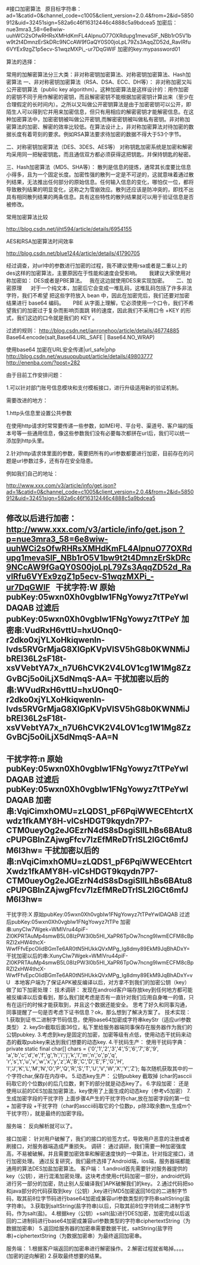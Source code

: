 #接口加密算法
  
 原目标字符串：
 ad=1&catid=0&channel_code=c1005&client_version=2.0.4&from=2&id=5850912&uid=32451sign=582a6c46f16312446c4888c5a9bdcea5
 加密后：
 nue3mra3_58=6e8wiw-uuhWCi2sOfwRHRsXMHdKmFL4AlpnuO77OXRdupg1mevaSlF_NBb1rO5V1bw9t2t4DmnzErSkDRc9NCcAW9fGaQY0S00joLpL79Zs3AqqZD52d_RavIRfu6VYEx9zgZ1p5ecv-S1wqzMXPi_-ur7DqGWlF
 加密的key:mypassword01



 算法的选择：

 常用的加解密算法分三大类：非对称密钥加密算法、对称密钥加密算法、Hash加密算法
 一、非对称密钥加密算法（RSA、DSA、ECC、DH等）：
 非对称加密又叫公开密钥算法（public
  key algorithm）。这种加密算法是这样设计的：用作加密的密钥不同于用作解密的密钥，而且解密密钥不能根据加密密钥计算出来（至少在合理假定的长时间内）。之所以又叫做公开密钥算法是由于加密密钥可以公开，即陌生人可以得到它并用来加密信息，但只有用相应的解密密钥才能解密信息。在这种加密算法中，加密密钥被叫做公开密钥,而解密密钥被叫做私有密钥。非对称加密算法的加密、解密的效率比较低。在算法设计上，非对称加密算法对待加密的数据长度有着苛刻的要求。例如RSA算法要求待加密的数据不得大于53个字节。

 二、对称密钥加密算法（DES、3DES、AES等）
 对称钥匙加密系统是加密和解密均采用同一把秘密钥匙，而且通信双方都必须获得这把钥匙，并保持钥匙的秘密。

 三、Hash加密算法（MD5、SHA等）：
 散列是信息的提炼，通常其长度要比信息小得多，且为一个固定长度。加密性强的散列一定是不可逆的，这就意味着通过散列结果，无法推出任何部分的原始信息。任何输入信息的变化，哪怕仅一位，都将导致散列结果的明显变化，这称之为雪崩效应。散列还应该是防冲突的，即找不出具有相同散列结果的两条信息。具有这些特性的散列结果就可以用于验证信息是否被修改。


 常用加密算法比较

 http://blog.csdn.net/jiht594/article/details/6954155

 AES和RSA加密算法时间效率

 http://blog.csdn.net/blue1244/article/details/41790705


 经过调查，对url中的参数进行加密的过程，我不建议使用rsa或者是二重以上的des这样的加密算法，主要原因在于性能和速度会受影响。
  
   
 我建议大家使用对称加密如：
 DES或者是PBE算法。
  
 我在这边就使用DES来实现加密。
  
   
 二、加密原理
  
   
 对于一个纯文本，加密后它会变成一堆乱码，这堆乱码包括了许多非法字符，我们不希望
 把这些字符放入
 bean
 中，因此在加密完后，我们还要对加密结果进行
 base64
 编码。
  
   
 PBE
 从字面上理解，它必须使用一个口令，我们不希望我们的加密过于复杂而影响页面跳
 转的速度，因此我们不采用口令
 +KEY
 的形式，我们这边的口令就是我们的
 KEY
 。




 过滤的规则：
 http://blog.csdn.net/janronehoo/article/details/46774885
 Base64.encode(salt,Base64.URL_SAFE | Base64.NO_WRAP)

 使用base64 加密在URL安全传递|url_safe|php
 http://blog.csdn.net/wusuopubupt/article/details/49803777
 http://enenba.com/?post=282

 由于目前工作安排问题：

 1.可以针对部门账号信息模块和支付模板接口，进行升级适用新的验证机制。

 需要改进的地方：

 1.http头信息里设置公共参数

 在使用http请求时常常要传递一些参数，如IMEI号、平台号、渠道号、客户端的版本号等一些通用信息，像这些参数我们没有必要每次都拼在url后，我们可以统一添加到http头里。

 2.针对http请求体里面的参数，需要把所有的url参数都要进行加密，目前存在的问题是url参数过多，还有存在安全隐患。

 例如我们自己的地址：

  http://www.xxx.com/v3/article/info/get.json?ad=1&catid=0&channel_code=c1005&client_version=2.0.4&from=2&id=5850912&uid=32451sign=582a6c46f16312446c4888c5a9bdcea5

 修改以后进行加密： http://www.xxx.com/v3/article/info/get.json？p=nue3mra3_58=6e8wiw-uuhWCi2sOfwRHRsXMHdKmFL4AlpnuO77OXRdupg1mevaSlF_NBb1rO5V1bw9t2t4DmnzErSkDRc9NCcAW9fGaQY0S00joLpL79Zs3AqqZD52d_RavIRfu6VYEx9zgZ1p5ecv-S1wqzMXPi_-ur7DqGWlF
  
 干扰字符:W
 原始pubKey:05wxn0Xh0vgbIw1FNgYowyz7tTPeYwIDAQAB
 过滤后pubKey:05wxn0Xh0vgbIw1FNgYowyz7tTPeY
 加密串:VudRxH6vttU=hxUOnq0-r2dko0xjYLXoHkiqwenln-Ivds5RVGrMjaG8XIGpKVpVISV5hG8b0KWNMiJbREl36L2sF18t-xsVVebtYA7x_n7U6hCVK2V4LOV1cg1W1Mg8ZzGvBCj5o0iLjX5dNmqS-AA=
 干扰加密以后的串:WVudRxH6vttU=hxUOnq0-r2dko0xjYLXoHkiqwenln-Ivds5RVGrMjaG8XIGpKVpVISV5hG8b0KWNMiJbREl36L2sF18t-xsVVebtYA7x_n7U6hCVK2V4LOV1cg1W1Mg8ZzGvBCj5o0iLjX5dNmqS-AA=N
 ----------------------------------------------------------------------------------------------------
 干扰字符:n
 原始pubKey:05wxn0Xh0vgbIw1FNgYowyz7tTPeYwIDAQAB
 过滤后pubKey:05wxn0Xh0vgbIw1FNgYowyz7tTPeYwIDAQAB
 加密串:VqiCimxhOMU=zLQDS1_pF6PqiWWECEhtcrtXwdz1fkAMY8H-vICsHDGT9kqydn7P7-CTM0ueyOg2eJGEzrN4dS8sDsgiSIILhBs6BAtu8cPUPGBInZAjwgFfcv7IzEfMReDTrISL2lGCt6mfJM6I3hw=
 干扰加密以后的串:nVqiCimxhOMU=zLQDS1_pF6PqiWWECEhtcrtXwdz1fkAMY8H-vICsHDGT9kqydn7P7-CTM0ueyOg2eJGEzrN4dS8sDsgiSIILhBs6BAtu8cPUPGBInZAjwgFfcv7IzEfMReDTrISL2lGCt6mfJM6I3hw=
 ----------------------------------------------------------------------------------------------------
 干扰字符:X
 原始pubKey:05wxn0Xh0vgbIw1FNgYowyz7tTPeYwIDAQAB
 过滤后pubKey:05wxn0Xh0vgbIw1FNgYowyz7tTPe
 加密串:unyCIw7Wgek=WMIVru44piF-Zl0KPRTAuMp4smwB5L08IzPW3l0b5HI_XaPR6TpOw7ncng9IwmECFM8cBpRZl2xHW4thcX-WwfFfvEpcOlidBGmTe6AR0tN5HUkkQVxMPg_Ig8dmy89EkM9JqBhADxY=
 干扰加密以后的串:XunyCIw7Wgek=WMIVru44piF-Zl0KPRTAuMp4smwB5L08IzPW3l0b5HI_XaPR6TpOw7ncng9IwmECFM8cBpRZl2xHW4thcX-WwfFfvEpcOlidBGmTe6AR0tN5HUkkQVxMPg_Ig8dmy89EkM9JqBhADxY=vU
  
 本地客户端为了保证APK被反编译以后，对方拿不到我们的加密公钥（key）做了如下加密处理：
 技术调研：
  发现在android客户端存放key到任何地方都可能被反编译以后查看到，那么我们就考虑是否有一直针对我们应用自身唯一的值，只有在运行的时候才能获取到，并且这个数据还能安全。
 思考了好久和同事沟通，同事提醒了一句是否考虑下证书信息？ok，那么想到了解决方案了。
 技术实现：
 1.获取到证书二进制字节码信息，使用base64加密成字符串keyStr（适应url参数类型）
 2. keyStr截取后面36位，私下里给服务器端同事保存在服务器作为我们的公钥pubkey.
 3.考虑到key是固定的加密，加密等级有点低，使用动态干扰码来动态的截取pubkey来达到我们想要的动态key.
 4.干扰码生产：
 使用干扰码字典：
 private static final char[] chars = {'0','1','2','3','4','5','6','7','8','9',
         'a','b','c','d','e','f','g','h','i','j','k','l','m','n','o','p','q',
         'r','s','t','u','v','w','x','y','z','A','B','C','D','E','F','G','H',
         'I','J','K','L','M','N','O','P','Q','R','S','T','U','V','W','X','Y','Z’};
 每次随机获取其中的一个字符char,保存在内存中。
 5.动态key生产：
 公钥pubkey  截取掉 (char的asccii码取它的个位数p)的后几位数，剩下的部分就是动态key了。
 6.字段加密：
 还是使用以前的DES加盐加密算法，key使用了上面生成的动态key（参考v5加密）
 7.生成加密字段的干扰字符
 上面步骤4产生的干扰字符char,放在加密字段的第一位 + 加密字段 +干扰字符（char的asccii码取它的个位数p，p除3取余数m,生成m个干扰字符），就是最终的加密字段。

 服务端：
 反向解析就可以了。



 接口加密：
 针对用户破解了，我们的接口的验签方式，导致用户恶意的注册或者刷接口，对服务器端造成严重损失。
 调研：
 通过调研，我们需要一种加密强度高，不易被破解。并且需要加密效率和解密速度快的一中算法，针对指定接口，进行加密处理。
 通过反复研究，我们最终选择了Android端，ios端，服务器端都能通用的算法DES加盐加密算法。
 客户端：
 1.android首先需要针对服务器提供的key（公钥），进行混淆加密处理。这块考虑使用c代码加密一部分，android代码进行另一部分的加密，防止别人反编译我们APK破解我们的key。
 2.通过代码把so和java部分的代码获取到key（公钥）,key进行MD5加密返回16位的二进制字节码，取其前8位字节码进行base64加密成兼容url参数类型的字符串saltString(盐字符串)。
 3.获取到saltString(盐字符串)以后，只取其前8位字符转成二进制字节码，作为salt(盐)。
 4.根据key（公钥）+salt(盐)进行DES加密，加密完成以后返回的二进制码进行base64加密成兼容url参数类型的字符串ciphertextString（为数据加密串）
 5.返回给服务器的加密串需要数据干扰，saltString(盐字符串)+ciphertextString（为数据加密串）为最终返回加密串。

 服务端：
 1.根据客户端返回的加密串进行解密操作。
 2.解密过程就省略掉。。。。(加密的逆向解密)
 2.获取最终想要的结果。